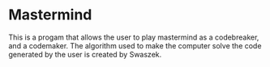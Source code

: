 # Mastermind

This is a progam that allows the user to play mastermind as a codebreaker, and a codemaker.
The algorithm used to make the computer solve the code generated by the user is created by Swaszek.